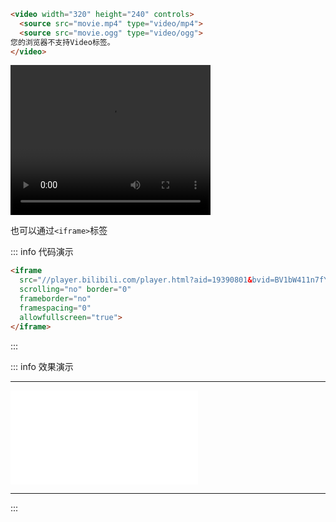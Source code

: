 
```html
<video width="320" height="240" controls>
  <source src="movie.mp4" type="video/mp4">
  <source src="movie.ogg" type="video/ogg">
您的浏览器不支持Video标签。
</video>
```

<video width="320" height="240" controls>
  <source src="https://www.bilibili.com/video/BV1bW411n7fY/?spm_id_from=333.337.search-card.all.click" type="video/mp4">
  <!-- <source src="movie.ogg" type="video/ogg"> -->
您的浏览器不支持Video标签。
</video>


也可以通过`<iframe>`标签  

::: info  <Badge type='info'>代码演示</Badge>

```html
<iframe 
  src="//player.bilibili.com/player.html?aid=19390801&bvid=BV1bW411n7fY&cid=31621681&p=1" 
  scrolling="no" border="0" 
  frameborder="no" 
  framespacing="0" 
  allowfullscreen="true">
</iframe>
```

:::

::: info  <Badge type='info'>效果演示</Badge>

---

<iframe 
  src="//player.bilibili.com/player.html?aid=19390801&bvid=BV1bW411n7fY&cid=31621681&p=1" 
  scrolling="no" border="0" 
  frameborder="no" 
  framespacing="0" 
  allowfullscreen="true">
</iframe>

---

:::
